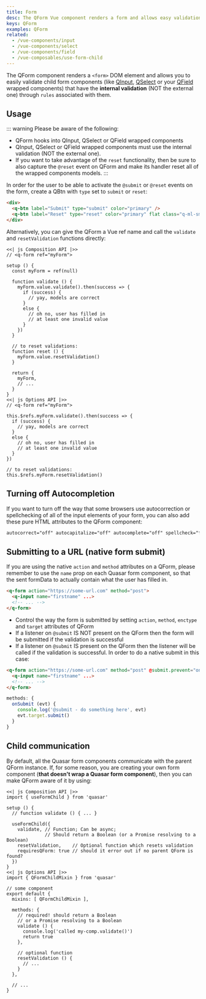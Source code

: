 ```yaml
---
title: Form
desc: The QForm Vue component renders a form and allows easy validation of child form components like QInput, QSelect or QField.
keys: QForm
examples: QForm
related:
  - /vue-components/input
  - /vue-components/select
  - /vue-components/field
  - /vue-composables/use-form-child
---
```


The QForm component renders a `<form>` DOM element and allows you to easily validate child form components (like [QInput](/vue-components/input#Internal-validation), [QSelect](/vue-components/select) or your [QField](/vue-components/field) wrapped components) that have the **internal validation** (NOT the external one) through `rules` associated with them.

<DocApi file="QForm" />

## Usage

::: warning
Please be aware of the following:

- QForm hooks into QInput, QSelect or QField wrapped components
- QInput, QSelect or QField wrapped components must use the internal validation (NOT the external one).
- If you want to take advantage of the `reset` functionality, then be sure to also capture the `@reset` event on QForm and make its handler reset all of the wrapped components models.
  :::

<DocExample title="Basic" file="Basic" />

In order for the user to be able to activate the `@submit` or `@reset` events on the form, create a QBtn with `type` set to `submit` or `reset`:

```html
<div>
  <q-btn label="Submit" type="submit" color="primary" />
  <q-btn label="Reset" type="reset" color="primary" flat class="q-ml-sm" />
</div>
```

Alternatively, you can give the QForm a Vue ref name and call the `validate` and `resetValidation` functions directly:

```tabs
<<| js Composition API |>>
// <q-form ref="myForm">

setup () {
  const myForm = ref(null)

  function validate () {
    myForm.value.validate().then(success => {
      if (success) {
        // yay, models are correct
      }
      else {
        // oh no, user has filled in
        // at least one invalid value
      }
    })
  }

  // to reset validations:
  function reset () {
    myForm.value.resetValidation()
  }

  return {
    myForm,
    // ...
  }
}
<<| js Options API |>>
// <q-form ref="myForm">

this.$refs.myForm.validate().then(success => {
  if (success) {
    // yay, models are correct
  }
  else {
    // oh no, user has filled in
    // at least one invalid value
  }
})

// to reset validations:
this.$refs.myForm.resetValidation()
```

## Turning off Autocompletion

If you want to turn off the way that some browsers use autocorrection or spellchecking of all of the input elements of your form, you can also add these pure HTML attributes to the QForm component:

```html
autocorrect="off" autocapitalize="off" autocomplete="off" spellcheck="false"
```

## Submitting to a URL (native form submit)

If you are using the native `action` and `method` attributes on a QForm, please remember to use the `name` prop on each Quasar form component, so that the sent formData to actually contain what the user has filled in.

```html
<q-form action="https://some-url.com" method="post">
  <q-input name="firstname" ...>
  <!-- ... -->
</q-form>
```

- Control the way the form is submitted by setting `action`, `method`, `enctype` and `target` attributes of QForm
- If a listener on `@submit` IS NOT present on the QForm then the form will be submitted if the validation is successful
- If a listener on `@submit` IS present on the QForm then the listener will be called if the validation is successful. In order to do a native submit in this case:

```html
<q-form action="https://some-url.com" method="post" @submit.prevent="onSubmit">
  <q-input name="firstname" ...>
  <!-- ... -->
</q-form>
```

```js
methods: {
  onSubmit (evt) {
    console.log('@submit - do something here', evt)
    evt.target.submit()
  }
}
```

## Child communication

By default, all the Quasar form components communicate with the parent QForm instance. If, for some reason, you are creating your own form component (**that doesn't wrap a Quasar form component**), then you can make QForm aware of it by using:

```tabs
<<| js Composition API |>>
import { useFormChild } from 'quasar'

setup () {
  // function validate () { ... }

  useFormChild({
    validate, // Function; Can be async;
              // Should return a Boolean (or a Promise resolving to a Boolean)
    resetValidation,    // Optional function which resets validation
    requiresQForm: true // should it error out if no parent QForm is found?
  })
}
<<| js Options API |>>
import { QFormChildMixin } from 'quasar'

// some component
export default {
  mixins: [ QFormChildMixin ],

  methods: {
    // required! should return a Boolean
    // or a Promise resolving to a Boolean
    validate () {
      console.log('called my-comp.validate()')
      return true
    },

    // optional function
    resetValidation () {
      // ...
    }
  },

  // ...
}
```
